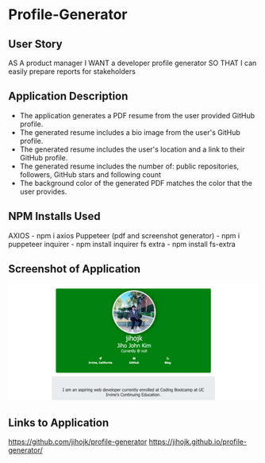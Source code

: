 # Profile-Generator

## User Story

AS A product manager
I WANT a developer profile generator
SO THAT I can easily prepare reports for stakeholders

## Application Description
- The application generates a PDF resume from the user provided GitHub profile.
- The generated resume includes a bio image from the user's GitHub profile.
- The generated resume includes the user's location and a link to their GitHub profile.
- The generated resume includes the number of: public repositories, followers, GitHub stars and following count
- The background color of the generated PDF matches the color that the user provides.

## NPM Installs Used
AXIOS - npm i axios
Puppeteer (pdf and screenshot generator) - npm i puppeteer
inquirer - npm install inquirer
fs extra - npm install fs-extra

## Screenshot of Application
![screenshot](/profile.png)

## Links to Application
https://github.com/jihojk/profile-generator
https://jihojk.github.io/profile-generator/
